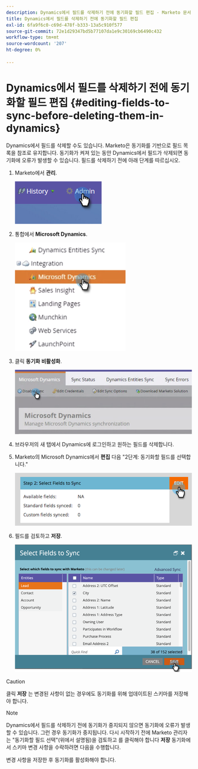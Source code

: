 ```yaml
---
description: Dynamics에서 필드를 삭제하기 전에 동기화할 필드 편집 - Marketo 문서 - 제품 설명서
title: Dynamics에서 필드를 삭제하기 전에 동기화할 필드 편집
exl-id: 6fa9f6c0-c69d-478f-b333-13a5c910f577
source-git-commit: 72e1d29347bd5b77107da1e9c30169cb6490c432
workflow-type: tm+mt
source-wordcount: '207'
ht-degree: 0%

---
```


# Dynamics에서 필드를 삭제하기 전에 동기화할 필드 편집 {#editing-fields-to-sync-before-deleting-them-in-dynamics}

Dynamics에서 필드를 삭제할 수도 있습니다. Marketo은 동기화를 기반으로 필드 목록을 참조로 유지합니다. 동기화가 켜져 있는 동안 Dynamics에서 필드가 삭제되면 동기화에 오류가 발생할 수 있습니다. 필드를 삭제하기 전에 아래 단계를 따르십시오.

1. Marketo에서 **관리**.

   ![](assets/sync-before-deleting-them-in-dynamics-1.png)

1. 통합에서 **Microsoft Dynamics**.

   ![](assets/sync-before-deleting-them-in-dynamics-2.png)

1. 클릭 **동기화 비활성화**.

   ![](assets/sync-before-deleting-them-in-dynamics-3.png)

1. 브라우저의 새 탭에서 Dynamics에 로그인하고 원하는 필드를 삭제합니다.

1. Marketo의 Microsoft Dynamics에서 **편집** 다음 &quot;2단계: 동기화할 필드를 선택합니다.&quot;

   ![](assets/sync-before-deleting-them-in-dynamics-4.png)

1. 필드를 검토하고 **저장**.

   ![](assets/sync-before-deleting-them-in-dynamics-5.png)

>[!CAUTION]
>
>클릭 **저장** 는 변경된 사항이 없는 경우에도 동기화를 위해 업데이트된 스키마를 저장해야 합니다.

>[!NOTE]
>
>Dynamics에서 필드를 삭제하기 전에 동기화가 중지되지 않으면 동기화에 오류가 발생할 수 있습니다. 그런 경우 동기화가 중지됩니다. 다시 시작하기 전에 Marketo 관리자는 &quot;동기화할 필드 선택&quot;(위에서 설명됨)을 검토하고 를 클릭해야 합니다 **저장** 동기화에서 스키마 변경 사항을 수락하려면 다음을 수행합니다.

변경 사항을 저장한 후 동기화를 활성화해야 합니다.
